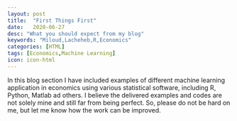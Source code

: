 ```yaml
---
layout: post
title:  "First Things First"
date:   2020-06-27
desc: "What you should expect from my blog"
keywords: "Miloud,Lacheheb,R,Economics"
categories: [HTML]
tags: [Economics,Machine Learning]
icon: icon-html
---
```

In this blog section I have included examples of different machine learning application in economics using various statistical software, including R, Python, Matlab ad others. I believe the delivered examples and codes are not solely mine and still far from being perfect. So, please do not be hard on me, but let me know how the work can be improved. 
